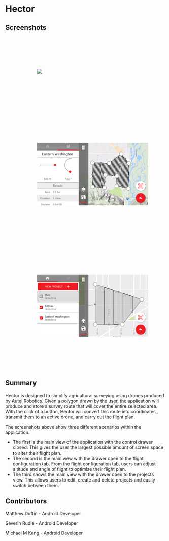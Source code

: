 # Hector

## Screenshots

<p align="left">
<img style="padding: 100px" src="Screenshots/matt/drawer_closed.png" width="350">
</p>
<p align="left">
<img style="padding: 100px" src="Screenshots/matt/drawer_open.png" width="350">
</p>
<p align="left">
<img style="padding: 100px" src="Screenshots/matt/project_view.png" width="350">
</p>

## Summary

Hector is designed to simplify agricultural surveying using drones produced by Autel Robotics.  Given a polygon drawn by the user, the application will produce and store a survey route that will cover the entire selected area.  With the click of a button, Hector will convert this route into coordinates, transmit them to an active drone, and carry out the flight plan.

The screenshots above show three different scenarios within the application.
 - The first is the main view of the application with the control drawer closed. This gives the user the largest possible amount of screen space to alter their flight plan.
 - The second is the main view with the drawer open to the flight configuration tab. From the flight configuration tab, users can adjust altitude and angle of flight to optimize their flight plan.
 - The third shows the main view with the drawer open to the projects view. This allows users to edit, create and delete projects and easily switch between them.

## Contributors

Matthew Duffin - Android Developer

Severin Rudie - Android Developer

Michael M Kang - Android Developer
